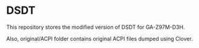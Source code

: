 # DSDT
This repository stores the modified version of DSDT for GA-Z97M-D3H.

Also, original/ACPI folder contains original ACPI files dumped using Clover.

